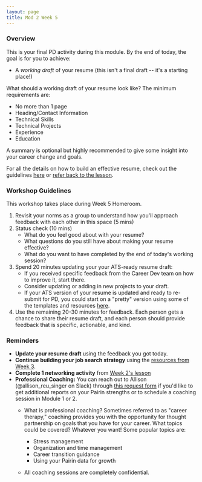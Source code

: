 ```yaml
---
layout: page
title: Mod 2 Week 5
---
```


### Overview
This is your final PD activity during this module. By the end of today, the goal is for you to achieve:

* A *working draft* of your resume (this isn't a final draft -- it's a starting place!)

What should a working draft of your resume look like? The minimum requirements are:

* No more than 1 page
* Heading/Contact Information
* Technical Skills
* Technical Projects
* Experience
* Education

A summary is optional but highly recommended to give some insight into your career change and goals.

For all the details on how to build an effective resume, check out the guidelines [here](/resources/resume_resources) or [refer back to the lesson](/module_two/mod2_week1).

### Workshop Guidelines
This workshop takes place during Week 5 Homeroom.

1. Revisit your norms as a group to understand how you'll approach feedback with each other in this space (5 mins)
2. Status check (10 mins)
   * What do you feel good about with your resume? 
   * What questions do you still have about making your resume effective? 
   * What do you want to have completed by the end of today's working session?
3. Spend 20 minutes updating your your ATS-ready resume draft:
   * If you received specific feedback from the Career Dev team on how to improve it, start there.
   * Consider updating or adding in new projects to your draft.
   * If your ATS version of your resume is updated and ready to re-submit for PD, you could start on a "pretty" version using some of the templates and resources [here](/resources/resume_resources). 
5. Use the remaining 20-30 minutes for feedback. Each person gets a chance to share their resume draft, and each person should provide feedback that is specific, actionable, and kind.

### Reminders
* **Update your resume draft** using the feedback you got today.
* **Continue building your job search strategy** using the [resources from Week 3](/module_two/mod2_week3). 
* **Complete 1 networking activity** from [Week 2's lesson](/module_two/mod2_week2)
* **Professional Coaching:** You can reach out to Allison (@allison_reu_singer on Slack) through [this request form](https://forms.gle/1NgEeYNX7p6jYA6G9) if you'd like to get additional reports on your Pairin strengths or to schedule a coaching session in Module 1 or 2. 
    * What is professional coaching? Sometimes referred to as "career therapy," coaching provides you with the opportunity for thought partnership on goals that you have for your career. What topics could be covered? Whatever you want! Some popular topics are:

      * Stress management
      * Organization and time management
      * Career transition guidance
      * Using your Pairin data for growth
    
    * All coaching sessions are completely confidential.

